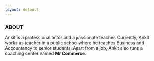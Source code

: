 ```yaml
---
layout: default
---
```


<link rel="stylesheet" href="./assets/css/social.css">

### ABOUT
Ankit is a professional actor and a passionate teacher. Currently, Ankit works as teacher in a public school where he teaches Business and Accountancy to senior students. Apart from a job, Ankit also runs a coaching center named <b>Mr Commerce</b>.

<!-- Add font awesome icons -->
<a href="#" class="fa fa-facebook"></a>
<a href="#" class="fa fa-twitter"></a>
<a href="#" class="fa fa-google"></a>
<a href="#" class="fa fa-linkedin"></a>
<a href="#" class="fa fa-youtube"></a>
